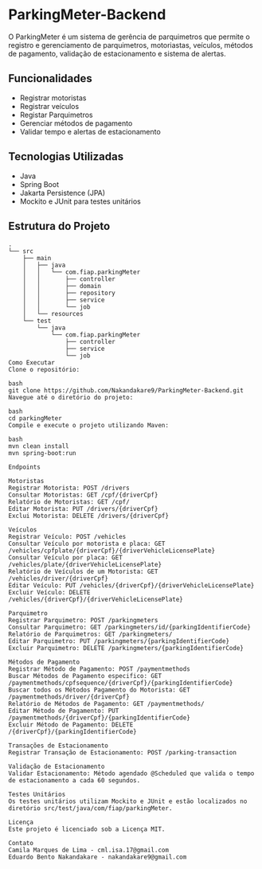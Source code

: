# ParkingMeter-Backend

O ParkingMeter é um sistema de gerência de parquimetros que permite o registro e gerenciamento de parquimetros, motoriastas, veículos, métodos de pagamento, validação de estacionamento e sistema de alertas.

## Funcionalidades

- Registrar motoristas
- Registrar veículos
- Registar Parquimetros
- Gerenciar métodos de pagamento
- Validar tempo e alertas de estacionamento

## Tecnologias Utilizadas

- Java
- Spring Boot
- Jakarta Persistence (JPA)
- Mockito e JUnit para testes unitários

## Estrutura do Projeto

```plaintext
.
└── src
    ├── main
    │   ├── java
    │   │   └── com.fiap.parkingMeter
    │   │       ├── controller
    │   │       ├── domain
    │   │       ├── repository
    │   │       ├── service
    │   │       └── job
    │   └── resources
    └── test
        └── java
            └── com.fiap.parkingMeter
                ├── controller
                ├── service
                └── job
Como Executar
Clone o repositório:

bash
git clone https://github.com/Nakandakare9/ParkingMeter-Backend.git
Navegue até o diretório do projeto:

bash
cd parkingMeter
Compile e execute o projeto utilizando Maven:

bash
mvn clean install
mvn spring-boot:run

Endpoints

Motoristas
Registrar Motorista: POST /drivers
Consultar Motoristas: GET /cpf/{driverCpf}
Relatório de Motoristas: GET /cpf/
Editar Motorista: PUT /drivers/{driverCpf}
Exclui Motorista: DELETE /drivers/{driverCpf}

Veículos
Registrar Veículo: POST /vehicles
Consultar Veículo por motorista e placa: GET /vehicles/cpfplate/{driverCpf}/{driverVehicleLicensePlate}
Consultar Veículo por placa: GET /vehicles/plate/{driverVehicleLicensePlate}
Relatório de Veículos de um Motorista: GET /vehicles/driver/{driverCpf}
Editar Veículo: PUT /vehicles/{driverCpf}/{driverVehicleLicensePlate}
Excluir Veículo: DELETE /vehicles/{driverCpf}/{driverVehicleLicensePlate}

Parquimetro
Registrar Parquimetro: POST /parkingmeters
Consultar Parquimetro: GET /parkingmeters/id/{parkingIdentifierCode}
Relatório de Parquimetros: GET /parkingmeters/
Editar Parquimetro: PUT /parkingmeters/{parkingIdentifierCode}
Excluir Parquimetro: DELETE /parkingmeters/{parkingIdentifierCode}

Métodos de Pagamento
Registrar Método de Pagamento: POST /paymentmethods
Buscar Métodos de Pagamento especifico: GET /paymentmethods/cpfsequence/{driverCpf}/{parkingIdentifierCode}
Buscar todos os Métodos Pagamento do Motorista: GET /paymentmethods/driver/{driverCpf}
Relatório de Métodos de Pagamento: GET /paymentmethods/
Editar Método de Pagamento: PUT /paymentmethods/{driverCpf}/{parkingIdentifierCode}
Excluir Método de Pagamento: DELETE /{driverCpf}/{parkingIdentifierCode}

Transações de Estacionamento
Registrar Transação de Estacionamento: POST /parking-transaction

Validação de Estacionamento
Validar Estacionamento: Método agendado @Scheduled que valida o tempo de estacionamento a cada 60 segundos.

Testes Unitários
Os testes unitários utilizam Mockito e JUnit e estão localizados no diretório src/test/java/com/fiap/parkingMeter.

Licença
Este projeto é licenciado sob a Licença MIT.

Contato
Camila Marques de Lima - cml.isa.17@gmail.com
Eduardo Bento Nakandakare - nakandakare9@gmail.com
